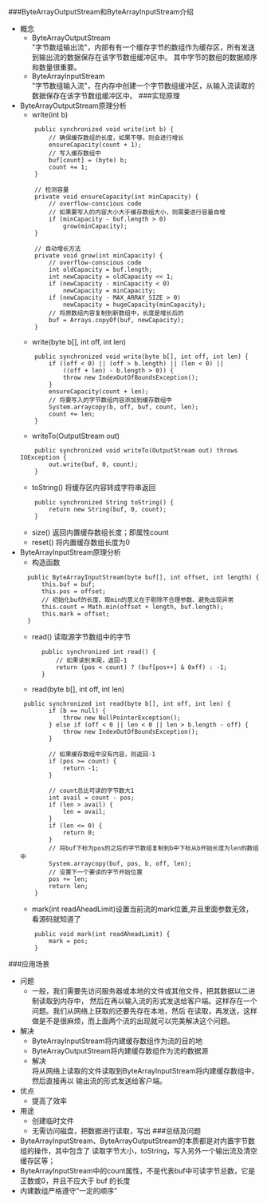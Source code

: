 ###ByteArrayOutputStream和ByteArrayInputStream介绍
- 概念
  - ByteArrayOutputStream  
        "字节数组输出流"，内部有有一个缓存字节的数组作为缓存区，所有发送到输出流的数据保存在该字节数组缓冲区中。
        其中字节的数组的数据顺序和数量很重要。
  - ByteArrayInputStream  
        "字节数组输入流"，在内存中创建一个字节数组缓冲区，从输入流读取的数据保存在该字节数组缓冲区中。
###实现原理
- ByteArrayOutputStream原理分析
  - write(int b)
  ```
      public synchronized void write(int b) {
          // 确保缓存数组的长度，如果不够，则会进行增长
          ensureCapacity(count + 1);
          // 写入缓存数组中
          buf[count] = (byte) b;
          count += 1;
      }
      
      // 检测容量
      private void ensureCapacity(int minCapacity) {
          // overflow-conscious code
          // 如果要写入的内容大小大于缓存数组大小，则需要进行容量自增
          if (minCapacity - buf.length > 0)
              grow(minCapacity);
      }
      
      // 自动增长方法
      private void grow(int minCapacity) {
          // overflow-conscious code
          int oldCapacity = buf.length;
          int newCapacity = oldCapacity << 1;
          if (newCapacity - minCapacity < 0)
              newCapacity = minCapacity;
          if (newCapacity - MAX_ARRAY_SIZE > 0)
              newCapacity = hugeCapacity(minCapacity);
          // 将原数组内容复制到新数组中，长度是增长后的
          buf = Arrays.copyOf(buf, newCapacity);
      }
  ```
  - write(byte b[], int off, int len)
  ```
      public synchronized void write(byte b[], int off, int len) {
          if ((off < 0) || (off > b.length) || (len < 0) ||
              ((off + len) - b.length > 0)) {
              throw new IndexOutOfBoundsException();
          }
          ensureCapacity(count + len);
          // 将要写入的字节数组内容添加到缓存数组中
          System.arraycopy(b, off, buf, count, len);
          count += len;
      }
    ```
    - writeTo(OutputStream out)
    ```
        public synchronized void writeTo(OutputStream out) throws IOException {
            out.write(buf, 0, count);
        }
    ```
    - toString() 将缓存区内容转成字符串返回
    ```
        public synchronized String toString() {
            return new String(buf, 0, count);
        }
    ```
    - size() 返回内置缓存数组长度；即属性count
    - reset() 将内置缓存数组长度为0
- ByteArrayInputStream原理分析
  - 构造函数
  ```
    public ByteArrayInputStream(byte buf[], int offset, int length) {
        this.buf = buf;
        this.pos = offset;
        // 初始化buf的长度、取min的意义在于剔除不合理参数、避免出现异常
        this.count = Math.min(offset + length, buf.length);
        this.mark = offset;
    }
    ```
  - read() 读取源字节数组中的字节
  ```
        public synchronized int read() {
            // 如果读到末尾，返回-1
            return (pos < count) ? (buf[pos++] & 0xff) : -1;
        }
  ```
  - read(byte b[], int off, int len) 
  ```
   public synchronized int read(byte b[], int off, int len) {
          if (b == null) {
              throw new NullPointerException();
          } else if (off < 0 || len < 0 || len > b.length - off) {
              throw new IndexOutOfBoundsException();
          }
            
          // 如果缓存数组中没有内容，则返回-1
          if (pos >= count) {
              return -1;
          }
  
          // count总比可读的字节数大1
          int avail = count - pos;
          if (len > avail) {
              len = avail;
          }
          if (len <= 0) {
              return 0;
          }
          // 将buf下标为pos的之后的字节数组复制到b中下标从b开始长度为len的数组中
          System.arraycopy(buf, pos, b, off, len);
          // 设置下一个要读的字节开始位置
          pos += len;
          return len;
      }

  ```
  - mark(int readAheadLimit)设置当前流的mark位置,并且里面参数无效，看源码就知道了
  ```
      public void mark(int readAheadLimit) {
          mark = pos;
      }
  ```
###应用场景
- 问题
  - 一般，我们需要先访问服务器或本地的文件或其他文件，把其数据以二进制读取到内存中，
  然后在再以输入流的形式发送给客户端。这样存在一个问题。我们从网络上获取的还要先存在本地，然后
  在读取，再发送，这样做是不是很麻烦，而上面两个流的出现就可以完美解决这个问题。
- 解决
  - ByteArrayInputStream将内建缓存数组作为流的目的地
  - ByteArrayOutputStream将内建缓存数组作为流的数据源
  - 解决  
  将从网络上读取的文件读取到ByteArrayInputStream将内建缓存数组中，然后直接再以
  输出流的形式发送给客户端。
- 优点
  - 提高了效率  
- 用途
  - 创建临时文件
  - 无需访问磁盘，把数据进行读取，写出
###总结及问题
 - ByteArrayInputStream、ByteArrayOutputStream的本质都是对内置字节数组的操作，其中包含了
 读取字节大小，toString，写入另外一个输出流及清空缓存区等；
 - ByteArrayInputStream中的count属性，不是代表buf中可读字节总数，它是正数或0，并且不应大于 buf 的长度
 - 内建数组严格遵守“一定的顺序”